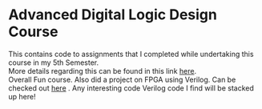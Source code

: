 # Advanced Digital Logic Design Course
This contains code to assignments that I completed while undertaking this course in my 5th Semester. <br>
More details regarding this can be found in this link
[here](https://bmsce.ac.in/Syllabus/EE/UG/UG%20Syllabus%202019-23(for%202019%20&%202020%20Admitted%20Students).pdf). <br>
Overall Fun course. Also did a project on FPGA using Verilog. Can be checked out [here](https://github.com/sanathNU/Verilog-Projects) . 
Any interesting code Verilog code I find will be stacked up here!
